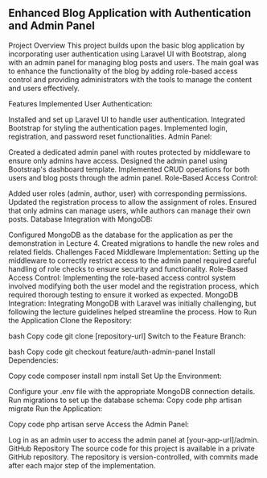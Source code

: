 ## Enhanced Blog Application with Authentication and Admin Panel
Project Overview
This project builds upon the basic blog application by incorporating user authentication using Laravel UI with Bootstrap, along with an admin panel for managing blog posts and users. The main goal was to enhance the functionality of the blog by adding role-based access control and providing administrators with the tools to manage the content and users effectively.

Features Implemented
User Authentication:

Installed and set up Laravel UI to handle user authentication.
Integrated Bootstrap for styling the authentication pages.
Implemented login, registration, and password reset functionalities.
Admin Panel:

Created a dedicated admin panel with routes protected by middleware to ensure only admins have access.
Designed the admin panel using Bootstrap's dashboard template.
Implemented CRUD operations for both users and blog posts through the admin panel.
Role-Based Access Control:

Added user roles (admin, author, user) with corresponding permissions.
Updated the registration process to allow the assignment of roles.
Ensured that only admins can manage users, while authors can manage their own posts.
Database Integration with MongoDB:

Configured MongoDB as the database for the application as per the demonstration in Lecture 4.
Created migrations to handle the new roles and related fields.
Challenges Faced
Middleware Implementation: Setting up the middleware to correctly restrict access to the admin panel required careful handling of role checks to ensure security and functionality.
Role-Based Access Control: Implementing the role-based access control system involved modifying both the user model and the registration process, which required thorough testing to ensure it worked as expected.
MongoDB Integration: Integrating MongoDB with Laravel was initially challenging, but following the lecture guidelines helped streamline the process.
How to Run the Application
Clone the Repository:

bash
Copy code
git clone [repository-url]
Switch to the Feature Branch:

bash
Copy code
git checkout feature/auth-admin-panel
Install Dependencies:

Copy code
composer install
npm install
Set Up the Environment:

Configure your .env file with the appropriate MongoDB connection details.
Run migrations to set up the database schema:
Copy code
php artisan migrate
Run the Application:

Copy code
php artisan serve
Access the Admin Panel:

Log in as an admin user to access the admin panel at [your-app-url]/admin.
GitHub Repository
The source code for this project is available in a private GitHub repository. The repository is version-controlled, with commits made after each major step of the implementation.
